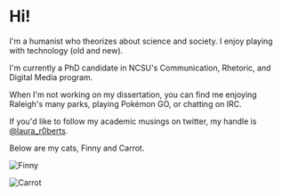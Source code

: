 # Hi!

I'm a humanist who theorizes about science and society. I enjoy playing with technology (old and new). 

I'm currently a PhD candidate in NCSU's Communication, Rhetoric, and Digital Media program. 

When I'm not working on my dissertation, you can find me enjoying Raleigh's many parks, playing Pokémon GO, or chatting on IRC. 

If you'd like to follow my academic musings on twitter, my handle is [@laura_r0berts](https://twitter.com/laura_r0berts).

Below are my cats, Finny and Carrot. 

![Finny](lerober4.github.io/IMG_20180115_161550447.jpg)

![Carrot](https://github.com/lerober4/lerober4.github.io)

